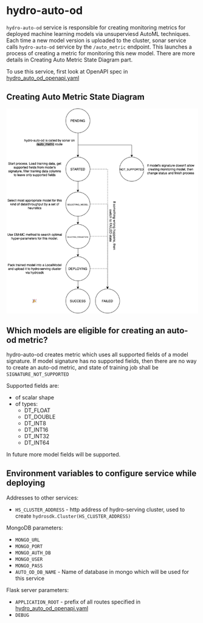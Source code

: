 # hydro-auto-od

`hydro-auto-od` service is responsible for creating monitoring metrics for deployed machine learning models via unsuperviesd AutoML techniques. Each time a new model version is uploaded
to the cluster, sonar service calls `hydro-auto-od` service by the `/auto_metric` endpoint.
This launches a process of creating a metric for monitoring this new model. There are more details in Creating Auto Metric State Diagram part.

To use this service, first look at OpenAPI spec in [hydro_auto_od_openapi.yaml](hydro-auto-od-openapi.yaml)


## Creating Auto Metric State Diagram
![](docs/hydro_auto_od_state_diagram.png)
## Which models are eligible for creating an auto-od metric?
 hydro-auto-od creates metric which uses all supported fields of a model signature. If model 
 signature has no supported fields, then there are no way to create an auto-od metric, and state of training job shall be `SIGNATURE_NOT_SUPPORTED`
 
 Supported fields are:
 * of scalar shape
 * of types:
    * DT_FLOAT
    * DT_DOUBLE
    * DT_INT8
    * DT_INT16
    * DT_INT32
    * DT_INT64

In future more model fields will be supported.

## Environment variables to configure service while deploying
Addresses to other services:
* `HS_CLUSTER_ADDRESS` - http address of hydro-serving cluster, used to create `hydrosdk.Cluster(HS_CLUSTER_ADDRESS)`

MongoDB parameters:
* `MONGO_URL`
* `MONGO_PORT` 
* `MONGO_AUTH_DB` 
* `MONGO_USER` 
* `MONGO_PASS`
* `AUTO_OD_DB_NAME` - Name of database in mongo which will be used for this service

Flask server parameters:
* `APPLICATION_ROOT` - prefix of all routes specified in [hydro_auto_od_openapi.yaml](hydro-auto-od-openapi.yaml)
* `DEBUG`